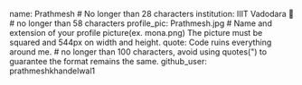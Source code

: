 name: Prathmesh # No longer than 28 characters
institution: IIIT Vadodara 🚩 # no longer than 58 characters
profile_pic: Prathmesh.jpg # Name and extension of your profile picture(ex. mona.png) The picture must be squared and 544px on width and height.
quote: Code ruins everything around me. # no longer than 100 characters, avoid using quotes(") to guarantee the format remains the same.
github_user: prathmeshkhandelwal1